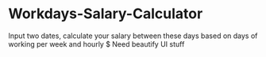 # Workdays-Salary-Calculator
Input two dates, calculate your salary between these days based on days of working per week and hourly $
Need beautify UI stuff
